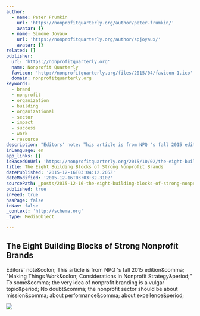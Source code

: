 ```yaml
---
author:
  - name: Peter Frumkin
    url: 'https://nonprofitquarterly.org/author/peter-frumkin/'
    avatar: {}
  - name: Simone Joyaux
    url: 'https://nonprofitquarterly.org/author/spjoyaux/'
    avatar: {}
related: []
publisher:
  url: 'https://nonprofitquarterly.org'
  name: Nonprofit Quarterly
  favicon: 'http://nonprofitquarterly.org/files/2015/04/favicon-1.ico'
  domain: nonprofitquarterly.org
keywords:
  - brand
  - nonprofit
  - organization
  - building
  - organizational
  - sector
  - impact
  - success
  - work
  - resource
description: "Editors' note: This article is from NPQ 's fall 2015 edition, \"Making Things Work: Considerations in Nonprofit Strategy.\" To some, the very idea of nonprofit branding is a vulgar topic. No doubt, the nonprofit sector should be about mission, about performance, about excellence."
inLanguage: en
app_links: []
isBasedOnUrl: 'https://nonprofitquarterly.org/2015/10/02/the-eight-building-blocks-of-strong-nonprofit-brands/'
title: The Eight Building Blocks of Strong Nonprofit Brands
datePublished: '2015-12-16T03:04:12.205Z'
dateModified: '2015-12-16T03:03:32.310Z'
sourcePath: _posts/2015-12-16-the-eight-building-blocks-of-strong-nonprofit-brands.md
published: true
inFeed: true
hasPage: false
inNav: false
_context: 'http://schema.org'
_type: MediaObject

---
```

<article style=""><h1>The Eight Building Blocks of Strong Nonprofit Brands</h1><p>Editors' note&amp;colon; This article is from NPQ 's fall 2015 edition&amp;comma; "Making Things Work&amp;colon; Considerations in Nonprofit Strategy&amp;period;" To some&amp;comma; the very idea of nonprofit branding is a vulgar topic&amp;period; No doubt&amp;comma; the nonprofit sector should be about mission&amp;comma; about performance&amp;comma; about excellence&amp;period;</p><img src="https://nonprofitquarterly.org/files/2015/10/Birds-with-hats.jpg" /></article>
